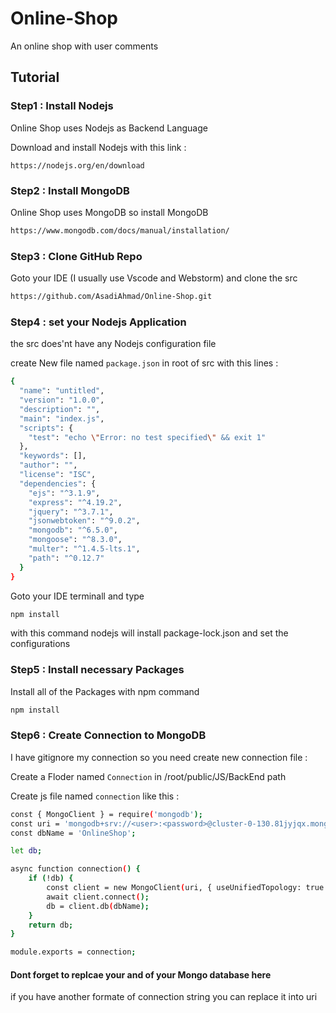 # Online-Shop
An online shop with user comments

## Tutorial

### Step1 : Install Nodejs
Online Shop uses Nodejs as Backend Language

Download and install Nodejs with this link :
```sh[
https://nodejs.org/en/download
```

### Step2 : Install MongoDB
Online Shop uses MongoDB so install MongoDB
```sh
https://www.mongodb.com/docs/manual/installation/
```

### Step3 : Clone GitHub Repo
Goto your IDE (I usually use Vscode and Webstorm) and clone the src
```sh
https://github.com/AsadiAhmad/Online-Shop.git
```

### Step4 : set your Nodejs Application
the src does'nt have any Nodejs configuration file

create New file named `package.json` in root of src with this lines :
```sh
{
  "name": "untitled",
  "version": "1.0.0",
  "description": "",
  "main": "index.js",
  "scripts": {
    "test": "echo \"Error: no test specified\" && exit 1"
  },
  "keywords": [],
  "author": "",
  "license": "ISC",
  "dependencies": {
    "ejs": "^3.1.9",
    "express": "^4.19.2",
    "jquery": "^3.7.1",
    "jsonwebtoken": "^9.0.2",
    "mongodb": "^6.5.0",
    "mongoose": "^8.3.0",
    "multer": "^1.4.5-lts.1",
    "path": "^0.12.7"
  }
}
```
Goto your IDE terminall and type 
```sh
npm install
```
with this command nodejs will install package-lock.json and set the configurations

### Step5 : Install necessary Packages
Install all of the Packages with npm command
```sh
npm install
```

### Step6 : Create Connection to MongoDB
I have gitignore my connection so you need create new connection file :

Create a Floder named `Connection` in /root/public/JS/BackEnd path

Create js file named `connection` like this :
```sh
const { MongoClient } = require('mongodb');
const uri = 'mongodb+srv://<user>:<password>@cluster-0-130.81jyjqx.mongodb.net/';
const dbName = 'OnlineShop';

let db;

async function connection() {
    if (!db) {
        const client = new MongoClient(uri, { useUnifiedTopology: true });
        await client.connect();
        db = client.db(dbName);
    }
    return db;
}

module.exports = connection;
```
#### Dont forget to replcae your <user> and <password> of your Mongo database here
if you have another formate of connection string you can replace it into uri
